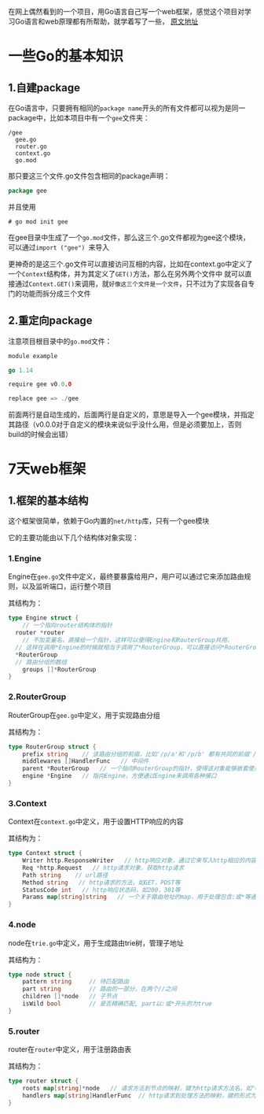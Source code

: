 在网上偶然看到的一个项目，用Go语言自己写一个web框架，感觉这个项目对学习Go语言和web原理都有所帮助，就学着写了一些，
[原文地址](https://geektutu.com/post/gee.html)

# 一些Go的基本知识

## 1.自建package

在Go语言中，只要拥有相同的`package name`开头的所有文件都可以视为是同一package中，比如本项目中有一个`gee`文件夹：
```
/gee
  gee.go
  router.go
  context.go
  go.mod
```

那只要这三个文件.go文件包含相同的package声明：
```go
package gee
```

并且使用
```
# go mod init gee
```

在gee目录中生成了一个`go.mod`文件，那么这三个.go文件都视为gee这个模块，可以通过`import ("gee") `来导入

更神奇的是这三个.go文件可以直接访问互相的内容，比如在context.go中定义了一个`Context`结构体，并为其定义了`GET()`方法，那么在另外两个文件中
就可以直接通过`Context.GET()`来调用，就`好像这三个文件是一个文件`，只不过为了实现各自专门的功能而拆分成三个文件

## 2.重定向package

注意项目根目录中的`go.mod`文件：

```go
module example

go 1.14

require gee v0.0.0

replace gee => ./gee
```

前面两行是自动生成的，后面两行是自定义的，意思是导入一个gee模块，并指定其路径（v0.0.0对于自定义的模块来说似乎没什么用，但是必须要加上，否则build的时候会出错）


# 7天web框架

## 1.框架的基本结构

这个框架很简单，依赖于Go内置的`net/http`库，只有一个gee模块

它的主要功能由以下几个结构体对象实现：

### 1.Engine

Engine在`gee.go`文件中定义，最终要暴露给用户，用户可以通过它来添加路由规则，以及监听端口，运行整个项目

其结构为：
```go
type Engine struct {
	// 一个指向router结构体的指针
  router *router
	// 不加变量名，直接给一个指针，这样可以使得Engine和RouterGroup共用，
  // 这样在调用*Engine的时候就相当于调用了*RouterGroup，可以直接访问*RouterGroup中的属性
  *RouterGroup
  // 路由分组的数组
	groups []*RouterGroup
}
```

### 2.RouterGroup

RouterGroup在`gee.go`中定义，用于实现路由分组

其结构为：
```go
type RouterGroup struct {
	prefix string    // 该路由分组的前缀，比如'/p/a'和'/p/b' 都有共同的前缀'/p'
	middlewares []HandlerFunc   // 中间件
	parent *RouterGroup   // 一个指向RouterGroup的指针，使得该对象能够嵌套使用
	engine *Engine   // 指向Engine，方便通过Engine来调用各种接口
}
```

### 3.Context

Context在`context.go`中定义，用于设置HTTP响应的内容

其结构为：
```go
type Context struct {
	Writer http.ResponseWriter   // http响应对象，通过它来写入http相应的内容
	Req *http.Request   // http请求对象，获取http请求
	Path string    // url路径
	Method string   // http请求的方法，如GET，POST等
	StatusCode int   // http响应状态码，如200，301等
	Params map[string]string   // 一个关于路由地址的map，用于处理包含:或*等通配符的url路径
}
```

### 4.node

node在`trie.go`中定义，用于生成路由trie树，管理子地址

其结构为：
```go
type node struct {
	pattern string     // 待匹配路由
	part string        // 路由的一部分，在两个//之间
	children []*node   // 子节点
	isWild bool        // 是否精确匹配, part以:或*开头的为true
}
```

### 5.router

router在`router`中定义，用于注册路由表

其结构为：
```go
type router struct {
	roots map[string]*node   // 请求方法到节点的映射，键为http请求方法名，如"GET"
	handlers map[string]HandlerFunc  // http请求到处理方法的映射，键的形式为 method-pattern, 如"GET-/index"
}
```
